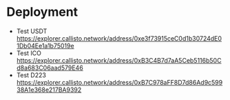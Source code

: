 # Deployment

- Test USDT https://explorer.callisto.network/address/0xe3f73915ceC0d1b30724dE01Db04Ee1a1b75019e
- Test ICO https://explorer.callisto.network/address/0xB3C4B7d7aA5Ceb5116b50Cd8a683C06aad579E46
- Test D223 https://explorer.callisto.network/address/0xB7C978aFF8D7d86Ad9c59938A1e368e217BA9392
